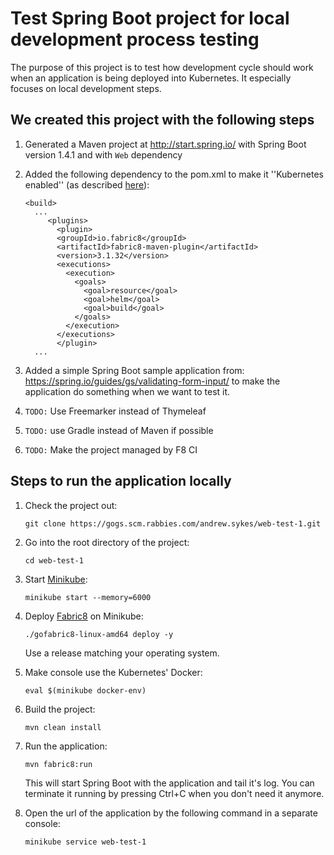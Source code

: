 Test Spring Boot project for local development process testing
=============================================================

The purpose of this project is to test how development cycle should work when an application is being deployed into Kubernetes. It especially focuses on local development steps.

We created this project with the following steps
------------------------------------------------

 1. Generated a Maven project at <http://start.spring.io/> with Spring Boot    version 1.4.1 and with `Web` dependency
 1. Added the following dependency to the pom.xml to make it ''Kubernetes enabled'' (as described [here](https://spring.fabric8.io/)):
       ```
       <build>
         ...
            <plugins>
              <plugin>
              <groupId>io.fabric8</groupId>
              <artifactId>fabric8-maven-plugin</artifactId>
              <version>3.1.32</version>
              <executions>
                <execution>
                  <goals>
                    <goal>resource</goal>
                    <goal>helm</goal>
                    <goal>build</goal>
                  </goals>
                </execution>
              </executions>
              </plugin>
         ...
       ```

 1. Added a simple Spring Boot sample application from: <https://spring.io/guides/gs/validating-form-input/> to make the application do something when we want to test it.
 1. ``TODO:`` Use Freemarker instead of Thymeleaf
 1. ``TODO:`` use Gradle instead of Maven if possible
 1. ``TODO:`` Make the project managed by F8 CI


Steps to run the application locally
------------------------------------

 1. Check the project out:

        git clone https://gogs.scm.rabbies.com/andrew.sykes/web-test-1.git

 1. Go into the root directory of the project:

        cd web-test-1

 1. Start [Minikube](https://github.com/kubernetes/minikube/releases):

        minikube start --memory=6000

 1. Deploy [Fabric8](https://github.com/fabric8io/gofabric8/releases) on Minikube:

        ./gofabric8-linux-amd64 deploy -y

    Use a release matching your operating system.

 1. Make console use the Kubernetes' Docker:

        eval $(minikube docker-env)

 1. Build the project:

        mvn clean install

 1. Run the application:

        mvn fabric8:run

    This will start Spring Boot with the application and tail it's log. You can terminate it running by pressing Ctrl+C when you don't need it anymore.

 1. Open the url of the application by the following command in a separate console:

        minikube service web-test-1
